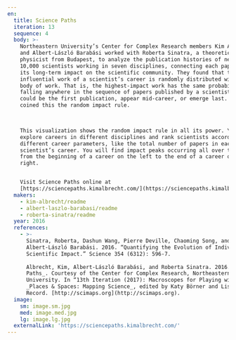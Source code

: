 ```yaml
---
en:
  title: Science Paths
  iteration: 13
  sequence: 4
  body: >-
    Northeastern University’s Center for Complex Research members Kim Albrecht
    and Albert-László Barabási worked with Roberta Sinatra, a theoretical
    physicist from Budapest, to analyze the publication histories of nearly
    10,000 scientists working in seven disciplines, connecting each paper with
    its long-term impact on the scientific community. They found that the most
    influential work of a scientist’s career is randomly distributed within her
    body of work. That is, the highest-impact work has the same probability of
    falling anywhere in the sequence of papers published by a scientist. It
    could be the first publication, appear mid-career, or emerge last. The team
    coined this the random impact rule.

      

    This visualization shows the random impact rule in all its power. You can
    explore careers in different disciplines and rank scientists according to
    different career parameters, like the total number of papers in each
    scientist’s career. You will find impact peaks occurring all over the place,
    from the beginning of a career on the left to the end of a career on the
    right.


    Visit Science Paths online at
    [https://sciencepaths.kimalbrecht.com/](https://sciencepaths.kimalbrecht.com/).
  makers:
    - kim-albrecht/readme
    - albert-laszlo-barabasi/readme
    - roberta-sinatra/readme
  year: 2016
  references:
    - >-
      Sinatra, Roberta, Dashun Wang, Pierre Deville, Chaoming Song, and
      Albert-László Barabási. 2016. “Quantifying the Evolution of Individual
      Scientific Impact.” Science 354 (6312): 596-7.  
        
      Albrecht, Kim, Albert-László Barabási, and Roberta Sinatra. 2016. _Science
      Paths_. Courtesy of the Center for Complex Research, Northeastern
      University. In “13th Iteration (2017): Macroscopes for Playing with Scale,
      _Places & Spaces: Mapping Science_, edited by Katy Börner and Lisel
      Record. [http://scimaps.org](http://scimaps.org).
  image:
    sm: image.sm.jpg
    med: image.med.jpg
    lg: image.lg.jpg
  externalLink: 'https://sciencepaths.kimalbrecht.com/'
---
```

